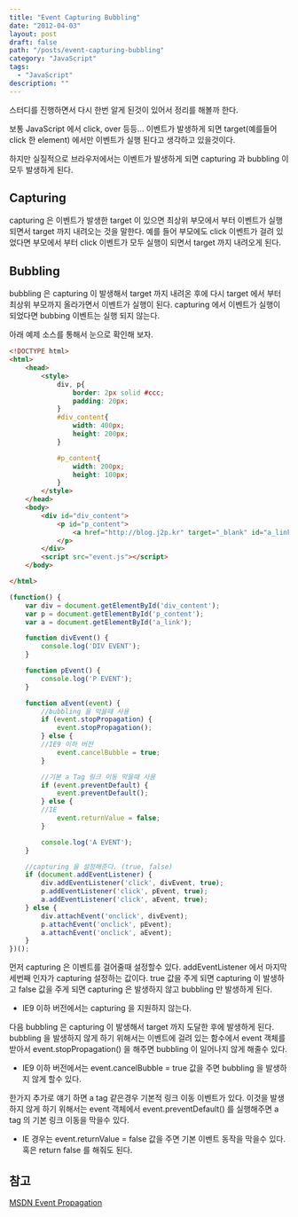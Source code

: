 ```yaml
---
title: "Event Capturing Bubbling"
date: "2012-04-03"
layout: post
draft: false
path: "/posts/event-capturing-bubbling"
category: "JavaScript"
tags: 
  - "JavaScript"
description: ""  
---
```


스터디를 진행하면서 다시 한번 알게 된것이 있어서 정리를 해볼까 한다.

보통 JavaScript 에서 click, over 등등... 이벤트가 발생하게 되면 target(예를들어 click 한 element) 에서만 이벤트가 실행 된다고 생각하고 있을것이다.

하지만 실질적으로 브라우저에서는 이벤트가 발생하게 되면 capturing 과 bubbling 이 모두 발생하게 된다.

## Capturing

capturing 은 이벤트가 발생한 target 이 있으면 최상위 부모에서 부터 이벤트가 실행되면서 target 까지 내려오는 것을 말한다. 예를 들어 부모에도 click 이벤트가 걸려 있었다면 부모에서 부터 click 이벤트가 모두 실행이 되면서 target 까지 내려오게 된다.

## Bubbling

bubbling 은 capturing 이 발생해서 target 까지 내려온 후에 다시 target 에서 부터 최상위 부모까지 올라가면서 이벤트가 실행이 된다. capturing 에서 이벤트가 실행이 되었다면 bubbing 이벤트는 실행 되지 않는다.

아래 예제 소스를 통해서 눈으로 확인해 보자.

```html
<!DOCTYPE html>
<html>
	<head>
		<style>
			div, p{
				border: 2px solid #ccc;
				padding: 20px;
			}
			#div_content{
				width: 400px;
				height: 200px;
			}

    		#p_content{
    			width: 200px;
    			height: 100px;
    		}
    	</style>
    </head>
    <body>
    	<div id="div_content">
    		<p id="p_content">
    			<a href="http://blog.j2p.kr" target="_blank" id="a_link">j2p</a>
    		</p>
    	</div>
    	<script src="event.js"></script>
    </body>

</html>
```

```js
(function() {
    var div = document.getElementById('div_content');
    var p = document.getElementById('p_content');
    var a = document.getElementById('a_link');

    function divEvent() {
        console.log('DIV EVENT');
    }

    function pEvent() {
        console.log('P EVENT');
    }

    function aEvent(event) {
        //bubbling 을 막을때 사용
        if (event.stopPropagation) {
            event.stopPropagation();
        } else {
        //IE9 이하 버전
            event.cancelBubble = true;
        }

        //기본 a Tag 링크 이동 막을때 사용
        if (event.preventDefault) {
            event.preventDefault();
        } else {
        //IE
            event.returnValue = false;
        }

        console.log('A EVENT');
    }

    //capturing 을 설정해준다. (true, false)
    if (document.addEventListener) {
        div.addEventListener('click', divEvent, true);
        p.addEventListener('click', pEvent, true);
        a.addEventListener('click', aEvent, true);
    } else {
        div.attachEvent('onclick', divEvent);
        p.attachEvent('onclick', pEvent);
        a.attachEvent('onclick', aEvent);
    }
})();​
```

먼저 capturing 은 이벤트를 걸어줄때 설정할수 있다. addEventListener 에서 마지막 세번째 인자가 capturing 설정하는 값이다.
true 값을 주게 되면 capturing 이 발생하고 false 값을 주게 되면 capturing 은 발생하지 않고 bubbling 만 발생하게 된다.

* IE9 이하 버전에서는 capturing 을 지원하지 않는다.

다음 bubbling 은 capturing 이 발생해서 target 까지 도달한 후에 발생하게 된다. bubbling 을 발생하지 않게 하기 위해서는 이벤트에 걸려 있는 함수에서 event 객체를 받아서 event.stopPropagation() 을 해주면 bubbling 이 일어나지 않게 해줄수 있다.

* IE9 이하 버전에서는 event.cancelBubble = true 값을 주면 bubbling 을 발생하지 않게 할수 있다.

한가지 추가로 얘기 하면 a tag 같은경우 기본적 링크 이동 이벤트가 있다. 이것을 발생하지 않게 하기 위해서는 event 객체에서 event.preventDefault() 를 실행해주면 a tag 의 기본 링크 이동을 막을수 있다.

* IE 경우는 event.returnValue = false 값을 주면 기본 이벤트 동작을 막을수 있다. 혹은 return false 를 해줘도 된다.

## 참고

[MSDN Event Propagation](http://samples.msdn.microsoft.com/workshop/samples/author/dhtml/refs/ie9_event_phases.htm 'Event Propagation')
